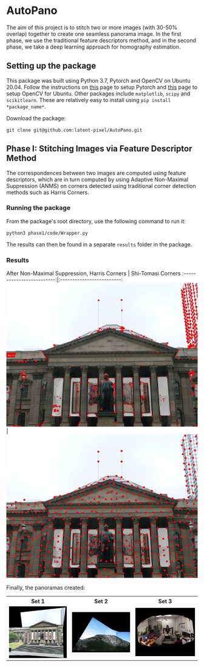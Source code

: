 # AutoPano
The aim of this project is to stitch two or more images (with 30-50% overlap) together to create one seamless panorama image. In the first phase, we use the traditional feature descriptors method, and in the second phase, we take a deep learning approach for homography estimation. 

## Setting up the package
This package was built using Python 3.7, Pytorch and OpenCV on Ubuntu 20.04. Follow the instructions on [this](https://pytorch.org/get-started/locally/) page to setup Pytorch and [this](https://docs.opencv.org/3.4/d2/de6/tutorial_py_setup_in_ubuntu.html) page to setup OpenCV for Ubuntu. Other packages include `matplotlib`, `scipy` and `scikitlearn`. These are relatively easy to install using `pip install *package_name*`. 

Download the package:
```
git clone git@github.com:latent-pixel/AutoPano.git
```

## Phase I: Stitching Images via Feature Descriptor Method
The correspondences between two images are computed using feature descriptors, which are in turn computed by using Adaptive Non-Maximal Suppression (ANMS) on corners detected using traditional corner detection methods such as Harris Corners.

### Running the package

From the package's root directory, use the following command to run it:
```
python3 phase1/code/Wrapper.py
```
The results can then be found in a separate `results` folder in the package.

### Results

After Non-Maximal Suppression, 
Harris Corners            |  Shi-Tomasi Corners
:-------------------------:|:-------------------------:
![](phase1/results/HarrisCorners1.jpg)  |  ![](phase1/results/STCorners1.jpg)

Finally, the panoramas created:
<table style="width:100%">
  <tr>
  <th>Set 1</th>
  <th>Set 2</th>
  <th>Set 3</th>
  </tr>
  <tr>
    <td style="width: 33%"><img src="phase1/results/result_set1.png" width="100%" /></td>
    <td style="width: 33%"><img src="phase1/results/result_set2.png" width="100%" /></td>
    <td style="width: 34%"><img src="phase1/results/result_set3_prelim.png" width="100%" /></td>
  </tr>
</table>
